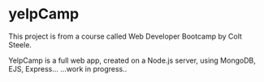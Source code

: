 # yelpCamp
This project is from a course called Web Developer Bootcamp by Colt Steele.


YelpCamp is a full web app, created on a Node.js server, using MongoDB, EJS, Express...
...work in progress..
